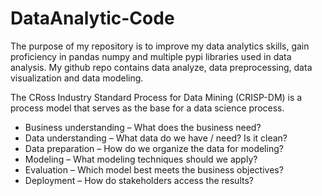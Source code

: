 # DataAnalytic-Code
The purpose of my repository is to improve my data analytics skills, gain proficiency in pandas numpy and multiple pypi libraries used in data analysis.
My github repo contains data analyze, data preprocessing, data visualization and data modeling.

The CRoss Industry Standard Process for Data Mining (CRISP-DM) is a process model that serves as the base for a data science process.

* Business understanding – What does the business need?
* Data understanding – What data do we have / need? Is it clean? 
* Data preparation – How do we organize the data for modeling?
* Modeling – What modeling techniques should we apply?
* Evaluation – Which model best meets the business objectives?
* Deployment – How do stakeholders access the results?
